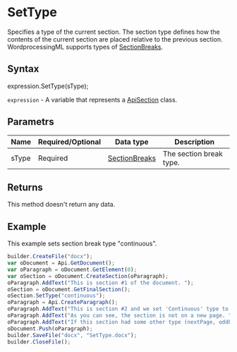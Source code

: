 # SetType

Specifies a type of the current section. The section type defines how the contents of the current section are placed relative to the previous section.
WordprocessingML supports types of [SectionBreaks](../../../Enumerations/SectionBreaks.md).

## Syntax

expression.SetType(sType);

`expression` - A variable that represents a [ApiSection](../ApiSection.md) class.

## Parametrs

| **Name** | **Required/Optional** | **Data type** | **Description** |
| ------------- | ------------- | ------------- | ------------- |
| sType | Required | [SectionBreaks](../../../Enumerations/SectionBreaks.md) | The section break type. |

## Returns

This method doesn't return any data.

## Example

This example sets section break type "continuous".

```javascript
builder.CreateFile("docx");
var oDocument = Api.GetDocument();
var oParagraph = oDocument.GetElement(0);
var oSection = oDocument.CreateSection(oParagraph);
oParagraph.AddText("This is section #1 of the document. ");
oSection = oDocument.GetFinalSection();
oSection.SetType("continuous");
oParagraph = Api.CreateParagraph();
oParagraph.AddText("This is section #2 and we set 'Continuous' type to it. ");
oParagraph.AddText("As you can see, the section is not on a new page. ");
oParagraph.AddText("If this section had some other type (nextPage, oddPage, evenPage), it would start a new page.");
oDocument.Push(oParagraph);
builder.SaveFile("docx", "SetType.docx");
builder.CloseFile();
```
